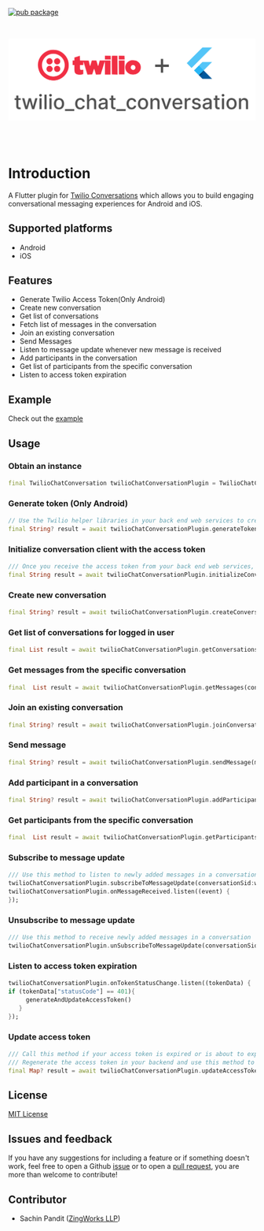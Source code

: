 [![pub package](https://img.shields.io/pub/v/twilio_chat_conversation.svg)](https://pub.dartlang.org/packages/twilio_chat_conversation)

<br>
<p align="center">
<img alt="twilio_chat_conversation" src="https://github.com/Zingworks-Sachin/twilio_chat_conversation/blob/main/assets/images/twilio%2Bflutter.png?raw=true" />
</p>
<br><br>

# Introduction

A Flutter plugin for [Twilio Conversations](https://www.twilio.com/docs/conversations) which allows you to build engaging conversational messaging experiences for Android and iOS.

## Supported platforms
- Android
- iOS

## Features
- Generate Twilio Access Token(Only Android)
- Create new conversation
- Get list of conversations
- Fetch list of messages in the conversation
- Join an existing conversation
- Send Messages
- Listen to message update whenever new message is received
- Add participants in the conversation
- Get list of participants from the specific conversation
- Listen to access token expiration

## Example
Check out the [example](https://github.com/Zingworks-Sachin/twilio_chat_conversation.git)

## Usage
### Obtain an instance
```dart
final TwilioChatConversation twilioChatConversationPlugin = TwilioChatConversation();
```

### Generate token (Only Android)
```dart
// Use the Twilio helper libraries in your back end web services to create access tokens for both Android and iOS platform. However you can use this method to generate access token for Android.
final String? result = await twilioChatConversationPlugin.generateToken(accountSid:credentials['accountSid'],apiKey:credentials['apiKey'],apiSecret:credentials['apiSecret'],identity:credentials['identity'],serviceSid: credentials['serviceSid']);
```

### Initialize conversation client with the access token
```dart
/// Once you receive the access token from your back end web services, pass it to this method to authenticate the twilio user
final String result = await twilioChatConversationPlugin.initializeConversationClient(accessToken: accessToken);
```

### Create new conversation
```dart
final String? result = await twilioChatConversationPlugin.createConversation(conversationName:conversationName, identity: identity);
```

### Get list of conversations for logged in user
```dart
final List result = await twilioChatConversationPlugin.getConversations() ?? [];
```

### Get messages from the specific conversation
```dart
final  List result = await twilioChatConversationPlugin.getMessages(conversationId: conversationId) ?? [];
```

### Join an existing conversation
```dart
final String? result = await twilioChatConversationPlugin.joinConversation(conversationId:conversationId);
```

### Send message
```dart
final String? result = await twilioChatConversationPlugin.sendMessage(message:enteredMessage,conversationId:conversationId);
```

### Add participant in a conversation
```dart
final String? result = await twilioChatConversationPlugin.addParticipant(participantName:participantName,conversationId:conversationId);
```

### Get participants from the specific conversation
```dart
final  List result = await twilioChatConversationPlugin.getParticipants(conversationId: conversationId) ?? [];
```

### Subscribe to message update
```dart
/// Use this method to listen to newly added messages in a conversation
twilioChatConversationPlugin.subscribeToMessageUpdate(conversationSid:widget.conversationSid);
twilioChatConversationPlugin.onMessageReceived.listen((event) {
});
```

### Unsubscribe to message update
```dart
/// Use this method to receive newly added messages in a conversation
twilioChatConversationPlugin.unSubscribeToMessageUpdate(conversationSid: widget.conversationSid);
```

### Listen to access token expiration
```dart
twilioChatConversationPlugin.onTokenStatusChange.listen((tokenData) {
if (tokenData["statusCode"] == 401){
     generateAndUpdateAccessToken()
   }
});
```
### Update access token
```dart
/// Call this method if your access token is expired or is about to expire.
/// Regenerate the access token in your backend and use this method to update the token.
final Map? result = await twilioChatConversationPlugin.updateAccessToken(accessToken:accessToken);
```

## License
[MIT License](https://github.com/Zingworks-Sachin/twilio_chat_conversation/blob/main/LICENSE)

## Issues and feedback
If you have any suggestions for including a feature or if something doesn't work, feel free to open a Github [issue](https://github.com/Zingworks-Sachin/twilio_chat_conversation/issues) or to open a [pull request](https://github.com/Zingworks-Sachin/twilio_chat_conversation/pulls), you are more than welcome to contribute!

## Contributor
- Sachin Pandit ([ZingWorks LLP](https://zingworks.in/))
